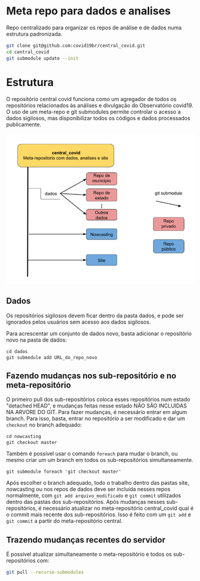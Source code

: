 # Meta repo para dados e analises

Repo centralizado para organizar os repos de análise e de dados numa estrutura padronizada.

```bash
git clone git@github.com:covid19br/central_covid.git
cd central_covid
git submodule update --init
```


# Estrutura

O repositório central covid funciona como um agregador de todos os repositórios relacionados às análises e divulgação do Observatório covid19. O uso de um meta-repo e git submodules permite controlar o acesso a dados sigilosos, mas disponibilizar todos os códigos e dados processados publicamente.

![Estrutura do repo central_covid](central_covid.png)

## Dados

Os repositórios sigilosos devem ficar dentro da pasta dados, e pode ser ignorados pelos usuários sem acesso aos dados sigilosos. 

Para acrescentar um conjunto de dados novo, basta adicionar o repositório novo na pasta de dados:

```
cd dados
git submodule add URL_do_repo_novo
```

## Fazendo mudanças nos sub-repositório e no meta-repositório

O primeiro pull dos sub-repositórios coloca esses repositórios num estado "detached HEAD", e mudanças feitas nesse estado NÃO SÃO INCLUIDAS NA ARVORE DO GIT. Para fazer mudanças, é necessário entrar em algum branch. Para isso, basta, entrar no repositório a ser modificado e dar um ```checkout``` no branch adequado:

```
cd nowcasting
git checkout master
```

Também é possível usar o comando ```foreach``` para mudar o branch, ou mesmo criar um um branch em todos os sub-repositórios simultaneamente.

```
git submodule foreach 'git checkout master'
```


Após escolher o branch adequado, todo o trabalho dentro das pastas site, nowcasting ou nos repos de dados deve ser incluída nesses repos normalmente, com ```git add arquivo_modificado``` e ```git commit``` utilizados dentro das pastas dos sub-repositórios. 
Após mudanças nesses sub-repositórios, é necessário atualizar no meta-repositório central_covid qual é o commit mais recente dos sub-repositórios. Isso é feito com um ```git add``` e ```git commit``` a partir do meta-repositório central.

## Trazendo mudanças recentes do servidor

É possível atualizar simultaneamente o meta-repositório e todos os sub-repositórios com:

```bash
git pull --recurse-submodules
```
